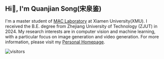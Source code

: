## Hi👋, I'm Quanjian Song(宋泉鉴)
I'm a master student of [MAC Laboratory](https://mac.xmu.edu.cn/) at Xiamen University(XMU). I received the B.E. degree from Zhejiang University of Technology (ZJUT) in 2024. 
My research interests are in computer vision and machine learning, with a particular focus on image generation and video generation.
For more information, please visit my [Personal Homepage](https://quanjiansong.github.io/).

![visitors](https://visitor-badge.glitch.me/badge?page_id=page.id&left_color=green&right_color=red)


<!--
**QuanjianSong/QuanjianSong** is a ✨ _special_ ✨ repository because its `README.md` (this file) appears on your GitHub profile.

Here are some ideas to get you started:

- 🔭 I’m currently working on ...
- 🌱 I’m currently learning ...
- 👯 I’m looking to collaborate on ...
- 🤔 I’m looking for help with ...
- 💬 Ask me about ...
- 📫 How to reach me: ...
- 😄 Pronouns: ...
- ⚡ Fun fact: ...
-->
